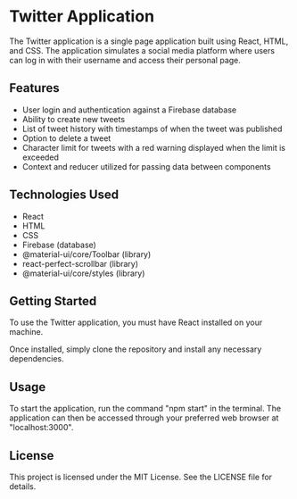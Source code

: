 # Twitter Application
The Twitter application is a single page application built using React, HTML, and CSS.  The application simulates a social media platform where users can log in with their username and access their personal page.

## Features
* User login and authentication against a Firebase database
* Ability to create new tweets
* List of tweet history with timestamps of when the tweet was published
* Option to delete a tweet
* Character limit for tweets with a red warning displayed when the limit is exceeded
* Context and reducer utilized for passing data between components

## Technologies Used
* React
* HTML
* CSS
* Firebase (database)
* @material-ui/core/Toolbar (library)
* react-perfect-scrollbar (library)
* @material-ui/core/styles (library)

## Getting Started
To use the Twitter application, you must have React installed on your machine.

Once installed, simply clone the repository and install any necessary dependencies.

## Usage
To start the application, run the command "npm start" in the terminal.  The application can then be accessed through your preferred web browser at "localhost:3000".

## License
This project is licensed under the MIT License. See the LICENSE file for details.

